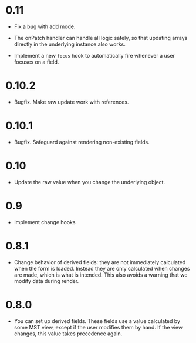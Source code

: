# 0.11

- Fix a bug with add mode.

- The onPatch handler can handle all logic safely, so that
  updating arrays directly in the underlying instance also works.

- Implement a new `focus` hook to automatically fire whenever a user focuses on
  a field.

# 0.10.2

- Bugfix. Make raw update work with references.

# 0.10.1

- Bugfix. Safeguard against rendering non-existing fields.

# 0.10

- Update the raw value when you change the underlying object.

# 0.9

- Implement change hooks

# 0.8.1

- Change behavior of derived fields: they are not immediately calculated when
  the form is loaded. Instead they are only calculated when changes are made,
  which is what is intended. This also avoids a warning that we modify data
  during render.

# 0.8.0

- You can set up derived fields. These fields use a value calculated
  by some MST view, except if the user modifies them by hand. If the view
  changes, this value takes precedence again.
